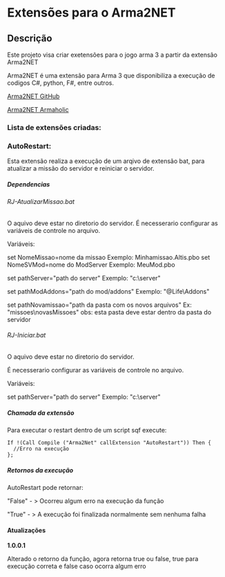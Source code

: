 # Extensões para o Arma2NET
## Descrição

Este projeto visa criar exetensões para o jogo arma 3 a partir da extensão Arma2NET

Arma2NET é uma extensão para Arma 3 que disponibiliza a execução de codigos C#, python, F#, entre outros.

[Arma2NET GitHub](https://github.com/ScottNZ/Arma2NET)

[Arma2NET Armaholic](https://github.com/ScottNZ/Arma2NET)

### Lista de extensões criadas:

### AutoRestart:

Esta extensão realiza a execução de um arqivo de extensão bat, para atualizar a missão do servidor e reiniciar o servidor.
##### Dependencias
###### RJ-AtualizarMissao.bat 

O aquivo deve estar no diretorio do servidor.
É necesserario configurar as variáveis de controle no arquivo.

Variáveis:

set NomeMissao=nome da missao Exemplo: Minhamissao.Altis.pbo set NomeSVMod=nome do ModServer Exemplo: MeuMod.pbo

set pathServer="path do server" Exemplo: "c:\server" 

set pathModAddons="path do mod/addons" Exemplo: "@Life\Addons" 

set pathNovamissao="path da pasta com os novos arquivos" Ex: "missoes\novasMissoes" obs: esta pasta deve estar dentro da pasta do servidor

###### RJ-Iniciar.bat 
O aquivo deve estar no diretorio do servidor.

É necesserario configurar as variáveis de controle no arquivo.

Variáveis:

set pathServer="path do server" Exemplo: "c:\server"

##### Chamada da extensão

Para executar o restart dentro de um script sqf execute:

```sqf
If !(Call Compile ("Arma2Net" callExtension "AutoRestart")) Then {
  //Erro na execução
};
```

##### Retornos da execução

AutoRestart pode retornar:

"False" - > Ocorreu algum erro na execução da função

"True" - > A execução foi finalizada normalmente sem nenhuma falha 

#### Atualizações

**1.0.0.1**

Alterado o retorno da função, agora retorna true ou false, true para execução correta e false caso ocorra algum erro
